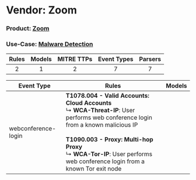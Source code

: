 Vendor: Zoom
============
### Product: [Zoom](../ds_zoom_zoom.md)
### Use-Case: [Malware Detection](../../../../UseCases/uc_malware_detection.md)

| Rules | Models | MITRE TTPs | Event Types | Parsers |
|:-----:|:------:|:----------:|:-----------:|:-------:|
|   2   |   1    |     2      |      7      |    7    |

| Event Type          | Rules                                                                                                                                                                                                                                                                              | Models |
| ------------------- | ---------------------------------------------------------------------------------------------------------------------------------------------------------------------------------------------------------------------------------------------------------------------------------- | ------ |
| webconference-login | <b>T1078.004 - Valid Accounts: Cloud Accounts</b><br> ↳ <b>WCA-Threat-IP</b>: User performs web conference login from a known malicious IP<br><br><b>T1090.003 - Proxy: Multi-hop Proxy</b><br> ↳ <b>WCA-Tor-IP</b>: User performs web conference login from a known Tor exit node |        |